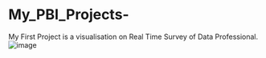 # My_PBI_Projects-
My First Project is a visualisation on Real Time Survey of Data Professional.
![image](https://github.com/user-attachments/assets/87f55f39-9892-4900-ab18-1b08c5d1d4cd)
